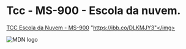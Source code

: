 # Tcc - MS-900 - Escola da nuvem.

<a href="https://tome.app/dan-197/template-sales-pitch-clfjmdymj2ojl9d406b3k0z0z">TCC Escola da Nuvem - MS-900</a> 
<img src>"https://ibb.co/DLKMJY3"</img>

<img src="https://developer.mozilla.org/static/img/favicon144.png"
     alt="MDN logo">
